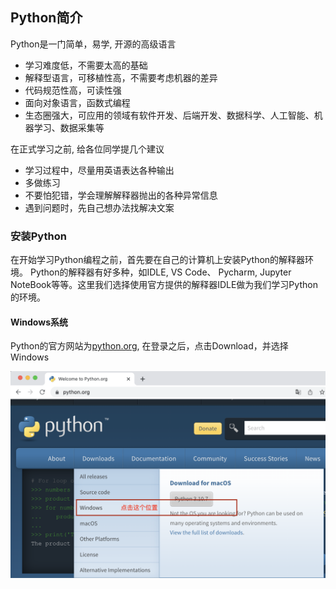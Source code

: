 ## Python简介

Python是一门简单，易学, 开源的高级语言

 - 学习难度低，不需要太高的基础
 - 解释型语言，可移植性高，不需要考虑机器的差异
 - 代码规范性高，可读性强
 - 面向对象语言，函数式编程
 - 生态圈强大，可应用的领域有软件开发、后端开发、数据科学、人工智能、机器学习、数据采集等

在正式学习之前, 给各位同学提几个建议
 - 学习过程中，尽量用英语表达各种输出
 - 多做练习
 - 不要怕犯错，学会理解解释器抛出的各种异常信息
 - 遇到问题时，先自己想办法找解决文案

 ### 安装Python

在开始学习Python编程之前，首先要在自己的计算机上安装Python的解释器环境。 Python的解释器有好多种，如IDLE, VS Code、 Pycharm, Jupyter NoteBook等等。这里我们选择使用官方提供的解释器IDLE做为我们学习Python的环境。

#### Windows系统

Python的官方网站为[python.org](https://www.python.org/), 在登录之后，点击Download，并选择Windows

![Python Home Page](./images/PythonHomePage.png)